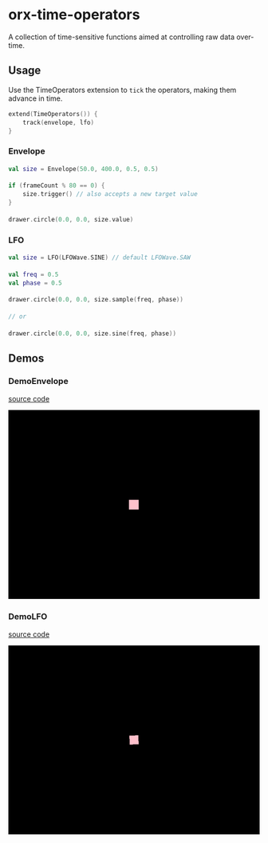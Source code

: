 # orx-time-operators

A collection of time-sensitive functions aimed at controlling raw data over-time.

## Usage

Use the TimeOperators extension to `tick` the operators, making them advance in time.

```kotlin
extend(TimeOperators()) {
    track(envelope, lfo)
}
```

### Envelope

```kotlin
val size = Envelope(50.0, 400.0, 0.5, 0.5)

if (frameCount % 80 == 0) {
    size.trigger() // also accepts a new target value
}

drawer.circle(0.0, 0.0, size.value)
```

### LFO

```kotlin
val size = LFO(LFOWave.SINE) // default LFOWave.SAW

val freq = 0.5
val phase = 0.5

drawer.circle(0.0, 0.0, size.sample(freq, phase))

// or

drawer.circle(0.0, 0.0, size.sine(freq, phase))
```


<!-- __demos__ >
# Demos
[DemoEnvelopeKt](src/demo/kotlin/DemoEnvelopeKt.kt
![DemoEnvelopeKt](https://github.com/openrndr/orx/blob/media/orx-time-operators/images/DemoEnvelopeKt.png
[DemoLFOKt](src/demo/kotlin/DemoLFOKt.kt
![DemoLFOKt](https://github.com/openrndr/orx/blob/media/orx-time-operators/images/DemoLFOKt.png
<!-- __demos__ -->
## Demos
### DemoEnvelope
[source code](src/demo/kotlin/DemoEnvelope.kt)

![DemoEnvelopeKt](https://raw.githubusercontent.com/openrndr/orx/media/orx-time-operators/images/DemoEnvelopeKt.png)

### DemoLFO
[source code](src/demo/kotlin/DemoLFO.kt)

![DemoLFOKt](https://raw.githubusercontent.com/openrndr/orx/media/orx-time-operators/images/DemoLFOKt.png)
